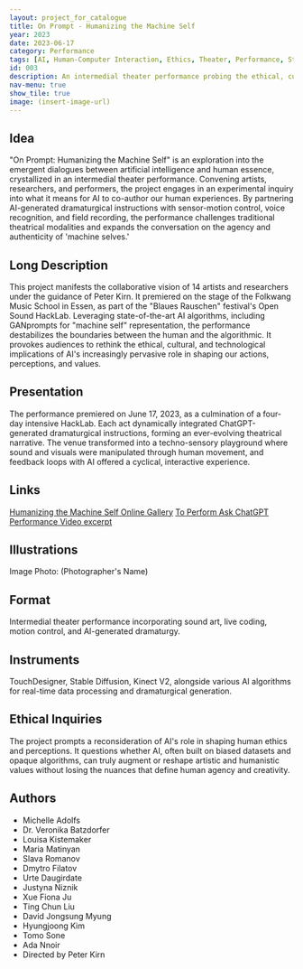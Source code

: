 ```yaml
---
layout: project_for_catalogue
title: On Prompt - Humanizing the Machine Self
year: 2023
date: 2023-06-17
category: Performance
tags: [AI, Human-Computer Interaction, Ethics, Theater, Performance, StableDiffusion, TouchDesigner, Team work]
id: 003
description: An intermedial theater performance probing the ethical, cultural, and technological intersections between AI and human beings.
nav-menu: true
show_tile: true
image: (insert-image-url)
---
```

## Idea
"On Prompt: Humanizing the Machine Self" is an exploration into the emergent dialogues between artificial intelligence and human essence, crystallized in an intermedial theater performance. Convening artists, researchers, and performers, the project engages in an experimental inquiry into what it means for AI to co-author our human experiences. By partnering AI-generated dramaturgical instructions with sensor-motion control, voice recognition, and field recording, the performance challenges traditional theatrical modalities and expands the conversation on the agency and authenticity of 'machine selves.'

## Long Description
This project manifests the collaborative vision of 14 artists and researchers under the guidance of Peter Kirn. It premiered on the stage of the Folkwang Music School in Essen, as part of the "Blaues Rauschen" festival's Open Sound HackLab. Leveraging state-of-the-art AI algorithms, including GANprompts for "machine self" representation, the performance destabilizes the boundaries between the human and the algorithmic. It provokes audiences to rethink the ethical, cultural, and technological implications of AI's increasingly pervasive role in shaping our actions, perceptions, and values.

## Presentation
The performance premiered on June 17, 2023, as a culmination of a four-day intensive HackLab. Each act dynamically integrated ChatGPT-generated dramaturgical instructions, forming an ever-evolving theatrical narrative. The venue transformed into a techno-sensory playground where sound and visuals were manipulated through human movement, and feedback loops with AI offered a cyclical, interactive experience.

## Links
[Humanizing the Machine Self Online Gallery](https://humanized-machine-self.common.garden/)
[To Perform Ask ChatGPT](https://youtu.be/FGiAPUmgwjI)
[Performance Video excerpt](https://youtube.com/shorts/On9Ct4QwR20)

## Illustrations
Image Photo: (Photographer's Name)

## Format
Intermedial theater performance incorporating sound art, live coding, motion control, and AI-generated dramaturgy.

## Instruments
TouchDesigner, Stable Diffusion, Kinect V2, alongside various AI algorithms for real-time data processing and dramaturgical generation.

## Ethical Inquiries
The project prompts a reconsideration of AI's role in shaping human ethics and perceptions. It questions whether AI, often built on biased datasets and opaque algorithms, can truly augment or reshape artistic and humanistic values without losing the nuances that define human agency and creativity.

## Authors
- Michelle Adolfs
- Dr. Veronika Batzdorfer
- Louisa Kistemaker
- Maria Matinyan
- Slava Romanov
- Dmytro Filatov
- Urte Daugirdate
- Justyna Niznik
- Xue Fiona Ju
- Ting Chun Liu
- David Jongsung Myung
- Hyungjoong Kim
- Tomo Sone
- Ada Nnoir
- Directed by Peter Kirn
